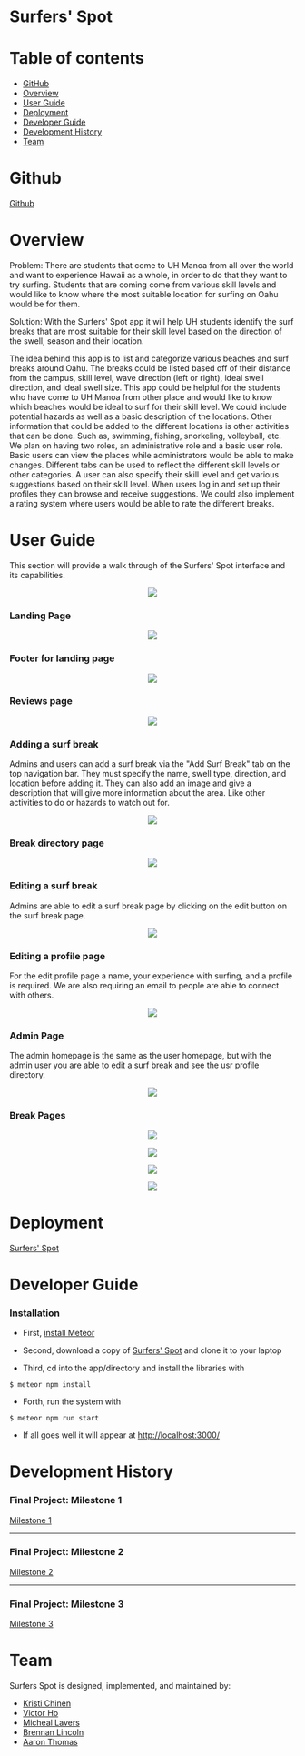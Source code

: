 # Surfers' Spot



# Table of contents

* [GitHub](#github)
* [Overview](#overview)
* [User Guide](#user-guide)
* [Deployment](#deployment)
* [Developer Guide](#developer-guide)
* [Development History](#development-history)
* [Team](#team)

# Github
[Github](https://github.com/surfers-spot/surfers-spot)

# Overview


Problem: There are students that come to UH Manoa from all over the world and want to experience Hawaii as a whole, in order to do that they want to try surfing. Students that are coming come from various skill levels and would like to know where the most suitable location for surfing on Oahu would be for them. 

Solution: With the Surfers' Spot app it will help UH students identify the surf breaks that are most suitable for their skill level based on the direction of the swell, season and their location.  

The idea behind this app is to list and categorize various beaches and surf breaks around Oahu. The breaks could be listed based off of their distance from the campus, skill level, wave direction (left or right), ideal swell direction, and ideal swell size. This app could be helpful for the students who have come to UH Manoa from other place and would like to know which beaches would be ideal to surf for their skill level. We could include potential hazards as well as a basic description of the locations. Other information that could be added to the different locations is other activities that can be done. Such as, swimming, fishing, snorkeling, volleyball, etc. We plan on having two roles, an administrative role and a basic user role. Basic users can view the places while administrators would be able to make changes. Different tabs can be used to reflect the different skill levels or other categories. A user can also specify their skill level and get various suggestions based on their skill level. When users log in and set up their profiles they can browse and receive suggestions. We could also implement a rating system where users would be able to rate the different breaks. 



# User Guide
This section will provide a walk through of the Surfers' Spot interface and its capabilities. 

<p align="center">
  <img src="images/Surfers'%20Spot.png">
</p>

### Landing Page

<p align="center">
  <img src="images/Surfers'%20Spot%20Navigation%20age.png">
</p>

### Footer for landing page

<p align="center">
  <img src="images/Footer.png">
</p>

### Reviews page

<p align="center">
  <img src="images/Reviews.png">
</p>

### Adding a surf break
Admins and users can add a surf break via the "Add Surf Break" tab on the top navigation bar. They must specify the name, swell type, direction, and location before adding it. They can also add an image and give a description that will give more information about the area. Like other activities to do or hazards to watch out for. 
<p align="center">
  <img src="images/Add-A-Surf-Break.png">
</p>

### Break directory page

<p align="center">
  <img src="images/Break-Directory-Page.png">
</p>

### Editing a surf break
Admins are able to edit a surf break page by clicking on the edit button on the surf break page. 
<p align="center">
  <img src="images/Edit-A-Surf-Break.png">
</p>

### Editing a profile page
For the edit profile page a name, your experience with surfing, and a profile is required. We are also requiring an email to people are able to connect with others.  
<p align="center">
  <img src="images/Edit-Profile.png">
</p>

### Admin Page
The admin homepage is the same as the user homepage, but with the admin user you are able to edit a surf break and see the usr profile directory. 
<p align="center">
  <img src="images/Admin-Page.png">
</p>

### Break Pages 
<p align="center">
  <img src="images/surfers-spot-mockups-1.png">
</p>
<p align="center">
  <img src="images/surfers-spot-mockups-2.png">
</p>
<p align="center">
  <img src="images/surfers-spot-mockups-3.png">
</p>
<p align="center">
  <img src="images/surfers-spot-mockups.png">
</p>

# Deployment
[Surfers' Spot](https://surfersspot.xyz/#/)

# Developer Guide
### Installation 
- First, [install Meteor](https://www.meteor.com/developers/install)

- Second, download a copy of [Surfers' Spot](https://github.com/surfers-spot/surfers-spot) and clone it to your laptop 

- Third, cd into the app/directory and install the libraries with 

`$ meteor npm install`

- Forth, run the system with 

`$ meteor npm run start`

- If all goes well it will appear at [http://localhost:3000/](http://localhost:3000/) 

# Development History

### Final Project: Milestone 1
[Milestone 1](https://github.com/surfers-spot/surfers-spot/projects/1)

***

### Final Project: Milestone 2
[Milestone 2](https://github.com/surfers-spot/surfers-spot/projects/2)

***

### Final Project: Milestone 3
[Milestone 3](https://github.com/surfers-spot/surfers-spot/projects/3)


# Team

Surfers Spot is designed, implemented, and maintained by: 
* [Kristi Chinen](https://kristihchinen.github.io/)
* [Victor Ho](https://hovictor2000.github.io/) 
* [Micheal Lavers](https://sync925.github.io/)
* [Brennan Lincoln](https://blincoln15.github.io/) 
* [Aaron Thomas](https://aaron-toomas.github.io/)









